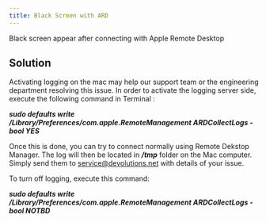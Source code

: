 ```yaml
---
title: Black Screen with ARD
---
```

Black screen appear after connecting with Apple Remote Desktop  

## Solution

Activating logging on the mac may help our support team or the engineering department resolving this issue. In order to activate the logging server side, execute the following command in Terminal :  

***sudo defaults write /Library/Preferences/com.apple.RemoteManagement ARDCollectLogs -bool YES***  

Once this is done, you can try to connect normally using Remote Dekstop Manager. The log will then be located in ***/tmp*** folder on the Mac computer. Simply send them to [service@devolutions.net](mailto:service@devolutions.net) with details of your issue. 

To turn off logging, execute this command: 

***sudo defaults write /Library/Preferences/com.apple.RemoteManagement ARDCollectLogs -bool NOTBD***
